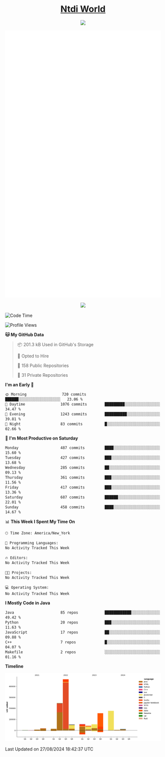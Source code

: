 <h1 align="center"><a href="https://www.ntdi.world">Ntdi World</a></h1>
<p align="center">
  <a href="https://github.com/n-tdi"><img src="https://readme-typing-svg.herokuapp.com?lines=FullStack+Developer;Web+Developer;Open-Source+Enthusiast;Java+Developer;Spigot-API%20Developer;&center=true&width=500&height=50"></a>
</p>

<div align="center">
  <img src="/github-metrics.svg"></img>
  
  <img src="https://komarev.com/ghpvc/?username=n-tdi&color=green"></img>
</div>

<!-- May use later.. idk -->
<!-- <a href="http://www.github.com/n-tdi"><img src="https://github-readme-stats.vercel.app/api?username=n-tdi&show_icons=true&hide=&count_private=true&title_color=0891b2&text_color=ffffff&icon_color=0891b2&bg_color=1c1917&hide_border=true&show_icons=true" alt="n-tdi's GitHub stats" /></a> -->

<!--START_SECTION:waka-->
![Code Time](http://img.shields.io/badge/Code%20Time-324%20hrs%2046%20mins-blue)

![Profile Views](http://img.shields.io/badge/Profile%20Views-1-blue)

**🐱 My GitHub Data** 

> 📦 201.3 kB Used in GitHub's Storage 
 > 
> 💼 Opted to Hire
 > 
> 📜 158 Public Repositories 
 > 
> 🔑 31 Private Repositories 
 > 
**I'm an Early 🐤** 

```text
🌞 Morning                720 commits         ██████░░░░░░░░░░░░░░░░░░░   23.06 % 
🌆 Daytime                1076 commits        █████████░░░░░░░░░░░░░░░░   34.47 % 
🌃 Evening                1243 commits        ██████████░░░░░░░░░░░░░░░   39.81 % 
🌙 Night                  83 commits          █░░░░░░░░░░░░░░░░░░░░░░░░   02.66 % 
```
📅 **I'm Most Productive on Saturday** 

```text
Monday                   487 commits         ████░░░░░░░░░░░░░░░░░░░░░   15.60 % 
Tuesday                  427 commits         ███░░░░░░░░░░░░░░░░░░░░░░   13.68 % 
Wednesday                285 commits         ██░░░░░░░░░░░░░░░░░░░░░░░   09.13 % 
Thursday                 361 commits         ███░░░░░░░░░░░░░░░░░░░░░░   11.56 % 
Friday                   417 commits         ███░░░░░░░░░░░░░░░░░░░░░░   13.36 % 
Saturday                 687 commits         ██████░░░░░░░░░░░░░░░░░░░   22.01 % 
Sunday                   458 commits         ████░░░░░░░░░░░░░░░░░░░░░   14.67 % 
```


📊 **This Week I Spent My Time On** 

```text
🕑︎ Time Zone: America/New_York

💬 Programming Languages: 
No Activity Tracked This Week

🔥 Editors: 
No Activity Tracked This Week

🐱‍💻 Projects: 
No Activity Tracked This Week

💻 Operating System: 
No Activity Tracked This Week
```

**I Mostly Code in Java** 

```text
Java                     85 repos            ████████████░░░░░░░░░░░░░   49.42 % 
Python                   20 repos            ███░░░░░░░░░░░░░░░░░░░░░░   11.63 % 
JavaScript               17 repos            ██░░░░░░░░░░░░░░░░░░░░░░░   09.88 % 
C++                      7 repos             █░░░░░░░░░░░░░░░░░░░░░░░░   04.07 % 
Makefile                 2 repos             ░░░░░░░░░░░░░░░░░░░░░░░░░   01.16 % 
```



**Timeline**

![Lines of Code chart](https://raw.githubusercontent.com/n-tdi/n-tdi/main/assets/bar_graph.png)


 Last Updated on 27/08/2024 18:42:37 UTC
<!--END_SECTION:waka-->
